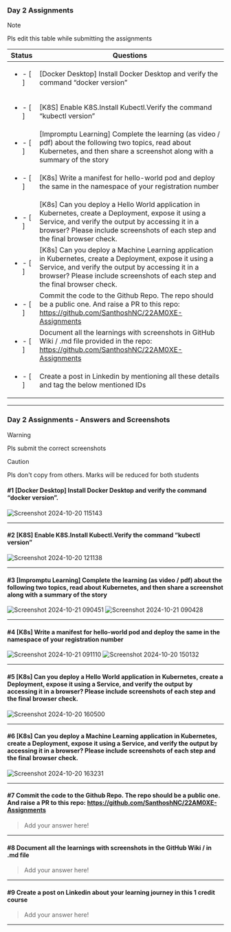 ### Day 2 Assignments

> [!NOTE]
> Pls edit this table while submitting the assignments

| Status         | Questions     | 
|----------------|---------------|
| <ul><li>- [ ] </li></ul> | [Docker Desktop] Install Docker Desktop and verify the command “docker version” |
| <ul><li>- [ ] </li></ul> | [K8S] Enable K8S.Install Kubectl.Verify the command “kubectl version” |
| <ul><li>- [ ] </li></ul> | [Impromptu Learning] Complete the learning (as video / pdf) about the following two topics, read about Kubernetes, and then share a screenshot along with a summary of the story |
| <ul><li>- [ ] </li></ul> | [K8s] Write a manifest for hello-world pod and deploy the same in the namespace of your registration number |
| <ul><li>- [ ] </li></ul> | [K8s] Can you deploy a Hello World application in Kubernetes, create a Deployment, expose it using a Service, and verify the output by accessing it in a browser? Please include screenshots of each step and the final browser check. |
| <ul><li>- [ ] </li></ul> | [K8s] Can you deploy a Machine Learning application in Kubernetes, create a Deployment, expose it using a Service, and verify the output by accessing it in a browser? Please include screenshots of each step and the final browser check.  |
| <ul><li>- [ ] </li></ul> | Commit the code to the Github Repo. The repo should be a public one. And raise a PR to this repo: https://github.com/SanthoshNC/22AM0XE-Assignments |
| <ul><li>- [ ] </li></ul> | Document all the learnings with screenshots in GitHub Wiki / .md file provided in the repo: https://github.com/SanthoshNC/22AM0XE-Assignments |
| <ul><li>- [ ] </li></ul> | Create a post in Linkedin by mentioning all these details and tag the below mentioned IDs |

***

### Day 2 Assignments - Answers and Screenshots

> [!WARNING]
> Pls submit the correct screenshots

> [!CAUTION]
> Pls don't copy from others. Marks will be reduced for both students

#### #1 [Docker Desktop] Install Docker Desktop and verify the command “docker version”.
![Screenshot 2024-10-20 115143](https://github.com/user-attachments/assets/af5ca5ce-f5ff-4dce-964f-a1902a6daa55)




***

#### #2 [K8S] Enable K8S.Install Kubectl.Verify the command “kubectl version”
![Screenshot 2024-10-20 121138](https://github.com/user-attachments/assets/6fe86189-c1d7-4ec9-a9b0-2de46dfe0664)


***

#### #3 [Impromptu Learning] Complete the learning (as video / pdf) about the following two topics, read about Kubernetes, and then share a screenshot along with a summary of the story
![Screenshot 2024-10-21 090451](https://github.com/user-attachments/assets/7fea45df-785b-476a-bbdf-861bb282d453)
![Screenshot 2024-10-21 090428](https://github.com/user-attachments/assets/76f79ffe-975a-4371-8a65-ba785ee4c937)



***

#### #4 [K8s] Write a manifest for hello-world pod and deploy the same in the namespace of your registration number
![Screenshot 2024-10-21 091110](https://github.com/user-attachments/assets/61dc207d-fedf-412f-8072-3beed6cfd42c)
![Screenshot 2024-10-20 150132](https://github.com/user-attachments/assets/d0a6aaf0-3637-4e83-b894-ad5aa24fb08e)



***

#### #5 [K8s] Can you deploy a Hello World application in Kubernetes, create a Deployment, expose it using a Service, and verify the output by accessing it in a browser? Please include screenshots of each step and the final browser check.
![Screenshot 2024-10-20 160500](https://github.com/user-attachments/assets/9ea5d26d-35d6-4bd8-93ee-f0c4ba11157b)


***

#### #6 [K8s] Can you deploy a Machine Learning application in Kubernetes, create a Deployment, expose it using a Service, and verify the output by accessing it in a browser? Please include screenshots of each step and the final browser check.
![Screenshot 2024-10-20 163231](https://github.com/user-attachments/assets/8bbf06d0-6c7b-489b-83e4-3ca6517984bb)


***

#### #7 Commit the code to the Github Repo. The repo should be a public one. And raise a PR to this repo: https://github.com/SanthoshNC/22AM0XE-Assignments
> Add your answer here!

***

#### #8 Document all the learnings with screenshots in the GitHub Wiki / in .md file
> Add your answer here!

***

#### #9 Create a post on Linkedin about your learning journey in this 1 credit course
> Add your answer here!

***
